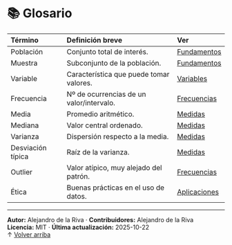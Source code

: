 # 📚 Glosario

| Término | Definición breve | Ver |
|:--|:--|:--|
| Población | Conjunto total de interés. | [Fundamentos](./articulo-1.md) |
| Muestra | Subconjunto de la población. | [Fundamentos](./articulo-1.md) |
| Variable | Característica que puede tomar valores. | [Variables](./articulo-2.md) |
| Frecuencia | Nº de ocurrencias de un valor/intervalo. | [Frecuencias](./articulo-3.md) |
| Media | Promedio aritmético. | [Medidas](./articulo-4.md) |
| Mediana | Valor central ordenado. | [Medidas](./articulo-4.md) |
| Varianza | Dispersión respecto a la media. | [Medidas](./articulo-4.md) |
| Desviación típica | Raíz de la varianza. | [Medidas](./articulo-4.md) |
| Outlier | Valor atípico, muy alejado del patrón. | [Frecuencias](./articulo-3.md) |
| Ética | Buenas prácticas en el uso de datos. | [Aplicaciones](./articulo-5.md) |


---
**Autor:** Alejandro de la Riva · **Contribuidores:** Alejandro de la Riva  
**Licencia:** MIT · **Última actualización:** 2025-10-22  
↑ [Volver arriba](#)
